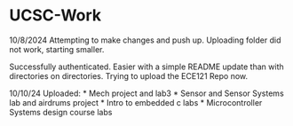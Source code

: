 # UCSC-Work

10/8/2024
Attempting to make changes and push up. Uploading folder did not work, starting smaller.

Successfully authenticated. Easier with a simple README update than with directories on directories. Trying to upload the ECE121 Repo now.

10/10/24
Uploaded: 
    *   Mech project and lab3
    *   Sensor and Sensor Systems lab and airdrums project
    *   Intro to embedded c labs
    *   Microcontroller Systems design course labs
